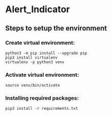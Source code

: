 # Alert_Indicator

## Steps to setup the environment

### Create virtual environment:

`python3 -m pip install --upgrade pip` <br />
`pip3 install virtualenv` <br />
`virtualenv -p python3 venv` <br />

### Activate virtual environment:

`source venv/bin/activate`

### Installing required packages:

`pip3 install -r requirements.txt`
